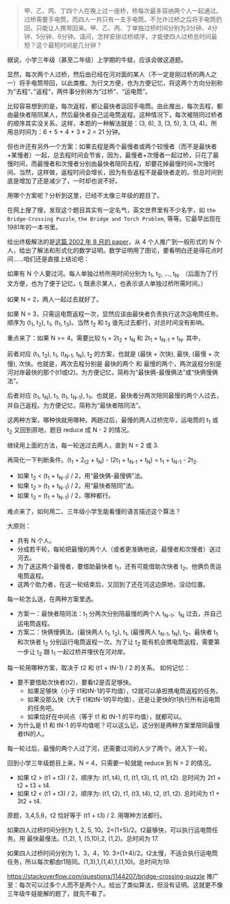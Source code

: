 
> 甲、乙、丙、丁四个人在晚上过一座桥，桥每次最多容纳两个人一起通过。过桥需要手电筒，而四人一共只有一支手电筒。不允许过桥之后将手电筒扔回，只能让人携带回来。甲、乙、丙、丁单独过桥时间分别为3分钟、4分钟、5分钟、6分钟。请问，怎样安排过桥顺序，才能使四人过桥总时间最短？这个最短时间是几分钟？

据说，小学三年级（甚至二年级）上学期的牛蛙，应该会做这道题。

显然，每次两个人过桥，然后由已经在河对面的某人（不一定是刚过桥的两人之一）将手电筒带回，以此类推。为行文方便，也为方便记忆，将这两个方向分别称为”去程“、”返程“，两件事分别称为“过桥”、“运电筒”。

比较容易想到的是，每次返程，都让最快者运回手电筒。由此推出，每次去程，都由最快者陪同某人，然后最快者自己运电筒返程。这种情况下，每次被陪同过桥者的顺序其实没关系。这样，本题的一种解法就是：(3, 6), 3, (3, 5), 3, (3, 4)。所用总时间为：6 + 5 + 4 + 3 * 2 = 21 分钟。

但也许还有另外一个方案：如果去程是两个最慢者或两个较慢者（而不是最快者+某慢者）一起，总去程时间会节省，因为，最慢者+次慢者一起过桥，只花了最慢时间，而最慢者和次慢者分别由最快者陪同去程，却要花掉最慢时间+次慢时间。当然，这样做，返程时间会增长，因为有些返程不是最快者走的。但总时间到底是增加了还是减少了，一时却也说不好。

用哪个方案呢？分析到这里，已经不太像三年级的题目了。

在网上搜了搜，发现这个题目其实有一定名气，英文世界里有不少名字，如 `the Bridge-Crossing Puzzle`, `the Bridge and Torch Problem`, 等等。它最早出现在1981年的一本书里。

给出终极解法的是[这篇 2002 年 8 月的 paper](http://www.inf.fu-berlin.de/inst/ag-ti/members/uploads/tx_tipublications/Crossing_the_bridge_at_night.pdf)，从 4 个人推广到一般形式的 N 个人，给出了解法和形式化的数学证明。数学证明用了图论，要看明白还是得花点时间……咱们还是直接上结论吧：

如果有 N 个人要过河。每人单独过桥所用时间分别为 t<sub>1</sub>, t<sub>2</sub>, ..., t<sub>N</sub>. （后面为了行文方便，也为了便于记忆，t<sub>i</sub> 既表示某人，也表示该人单独过桥所需时间。）

如果 N = 2，两人一起过去就好了。

如果 N = 3，只需运电筒返程一次，显然应该由最快者负责执行这次运电筒任务。顺序为 (t<sub>1</sub>, t<sub>2</sub>), t<sub>1</sub>, (t<sub>1</sub>, t<sub>3</sub>)。当然 t<sub>2</sub> 和 t<sub>3</sub> 谁先过去都行，对总时间没有影响。

重点来了：如果 N >= 4。需要比较 t<sub>1</sub> + 2t<sub>2</sub> + t<sub>N</sub> 和 2t<sub>1</sub> + t<sub>N-1</sub> + t<sub>N</sub>. 其中，

前者对应 (t<sub>1</sub>, t<sub>2</sub>), t<sub>1</sub>, (t<sub>N-1</sub>, t<sub>N</sub>), t<sub>2</sub> 的方案，也就是 (最快 + 次快), 最快, (最慢 + 次慢), 次快。也就是，两次去程分别是 最快的两个 和 最慢的两个，两次返程分别是河对岸最快的那个(t1或t2)。为方便记忆，简称为“最快俩-最慢俩法”或“快俩慢俩法”。

后者对应 (t<sub>1</sub>, t<sub>N</sub>), t<sub>1</sub>, (t<sub>1</sub>, t<sub>N-1</sub>), t<sub>1</sub>。也就是，最快者分两次陪同最慢的两个人过去，并自己返程。为方便记忆，简称为“最快者陪同法”。

这两种方案，哪种快就用哪种。两趟过后，最慢的两人过桥完毕，运电筒的 t<sub>1</sub> 或t<sub>2</sub> 又回到原地，题目 reduce 成 N - 2 的情况。

继续用上面的方法，每一轮送过去两人，直到 N = 2 或 3.

再简化一下判断条件。(t<sub>1</sub> + 2<sub>t2</sub> + t<sub>N</sub>) - (2t<sub>1</sub> + t<sub>N-1</sub> + t<sub>N</sub>) = t<sub>1</sub> + t<sub>N-1</sub> - 2t<sub>2</sub>.
* 如果 t<sub>2</sub> < (t<sub>1</sub> + t<sub>N-1</sub>) / 2，用“最快俩-最慢俩”法。
* 如果 t<sub>2</sub> > (t<sub>1</sub> + t<sub>N-1</sub>) / 2，用“最快者陪同”法。
* 如果 t<sub>2</sub> = (t<sub>1</sub> + t<sub>N-1</sub>) / 2，哪种都行。

难点来了，如何用二、三年级小学生能看懂的语言描述这个算法？

大原则：
* 共有 N 个人。
* 分成若干轮，每轮把最慢的两个人（或者更准确地说，最慢者和次慢者）送过河去。
* 为了送这两个最慢者，要借助最快者 t<sub>1</sub>，还有可能借助次快者 t<sub>2</sub>。他俩负责运电筒返程。
* 这两个助力者，在这一轮结束后，又回到了还在河这边原地，没动位置。

每一轮怎么送，在两种方案里选。
* 方案一：最快者陪同法：t<sub>1</sub> 分两次分别陪最慢的两个人 t<sub>N-1</sub>、t<sub>N</sub> 过去，并自己运电筒返程。
* 方案二：快俩慢俩法。(最快两人 t<sub>1</sub>, t<sub>2</sub>), t<sub>1</sub>, (最慢两人 t<sub>N-1</sub>, t<sub>N</sub>), t<sub>2</sub>。最快者 t<sub>1</sub> 和次快者 t<sub>2</sub> 分别运行电筒返程一次。为了让 t<sub>2</sub> 能有机会携电筒返程，需要第一步让 t<sub>2</sub> 跟 t<sub>1</sub> 一起过桥并埋伏在河对岸。

每一轮用哪种方案，取决于 t2 和 (t1 + tN-1) / 2 的关系。
如何记忆：
* 要不要借助次快者(t2)，要看t2是否足够快。
	* 如果足够快（小于 t1和tN-1的平均值），t2就可以承担携电筒返程的任务。
	* 如果没那么快（大于 t1和tN-1的平均值），还是让更快的t1执行所有运电筒的任务吧。
	* 如果恰好在中间点（等于 t1 和 tN-1 的平均值），就都可以。
* 为什么是 t1 和 tN-1 的平均值呢？可以这么记，这分别是两种方案里陪同最慢者tN的人。

每一轮过后，最慢的两个人过了河，还需要过河的人少了两个。进入下一轮。

回到小学三年级题目上来，N = 4，只需要一轮就能 reduce 到 N = 2 的情况。
* 如果 t2 > (t1 + t3) / 2，顺序为: (t1, t4), t1, (t1, t3), t1, (t1, t2). 总时间为 2t1 + t2 + t3 + t4.
* 如果 t2 < (t1 + t3) / 2，顺序为: (t1, t2), t1, (t3, t4), t2, (t1, t2). 总时间为 t1 + 3t2 + t4.

原题，3,4,5,6，t2 恰好等于 (t1 + t3) / 2. 用哪种方法都行。

如果四人过桥时间分别为 1, 2, 5, 10。2<(1+5)/2。t2最够快，可以执行运电筒任务。用 最快最慢法。(1,2), 1, (5,10),2, (1,2)。总时间为 17.


如果四人过桥时间分别为 1，3，4，10. 3>(1+4)/2。t2太慢，不适合执行运电筒任务，所以每次都由t1陪同。(1,3),1,(1,4),1,(1,10)。总时间为19.

https://stackoverflow.com/questions/1144207/bridge-crossing-puzzle
推广至：每次可以过多个人而不是两个人。给出了类似算法，但没有证明。这就更不像三年级牛娃能解的题了，就先不看了。


